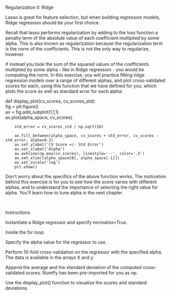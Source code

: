 Regularization II: Ridge

Lasso is great for feature selection, but when building regression models, Ridge regression should be your first choice.

Recall that lasso performs regularization by adding to the loss function a penalty term of the absolute value of each coefficient multiplied by some alpha. This is also known as  regularization because the regularization term is the  norm of the coefficients. This is not the only way to regularize, however.

If instead you took the sum of the squared values of the coefficients multiplied by some alpha - like in Ridge regression - you would be computing the  norm. In this exercise, you will practice fitting ridge regression models over a range of different alphas, and plot cross-validated  scores for each, using this function that we have defined for you, which plots the  score as well as standard error for each alpha:

def display_plot(cv_scores, cv_scores_std):  
        fig = plt.figure()  
        ax = fig.add_subplot(1,1,1)  
        ax.plot(alpha_space, cv_scores)  

        std_error = cv_scores_std / np.sqrt(10)

        ax.fill_between(alpha_space, cv_scores + std_error, cv_scores - std_error, alpha=0.2)
        ax.set_ylabel('CV Score +/- Std Error')
        ax.set_xlabel('Alpha')
        ax.axhline(np.max(cv_scores), linestyle='--', color='.5')
        ax.set_xlim([alpha_space[0], alpha_space[-1]])
        ax.set_xscale('log')
        plt.show()

    
Don't worry about the specifics of the above function works. The motivation behind this exercise is for you to see how the  score varies with different alphas, and to understand the importance of selecting the right value for alpha. You'll learn how to tune alpha in the next chapter.

<br>

Instructions

Instantiate a Ridge regressor and specify normalize=True.

Inside the for loop:

Specify the alpha value for the regressor to use.

Perform 10-fold cross-validation on the regressor with the specified alpha. The data is available in the arrays X and y.

Append the average and the standard deviation of the computed cross-validated scores. NumPy has been pre-imported for you as np.

Use the display_plot() function to visualize the scores and standard deviations.

